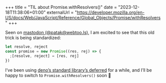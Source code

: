 +++
title = "TIL about Promise.withResolvers()"
date = "2023-12-18T11:38:06+01:00"
externalUrl = "https://developer.mozilla.org/en-US/docs/Web/JavaScript/Reference/Global_Objects/Promise/withResolvers"
+++

Seen on [mastodon (@patak@webtoo.ls)](https://m.webtoo.ls/@patak/111484207679580940), I am excited to see that this old trick is being standardized:

```js
let resolve, reject
const promise = new Promise((res, rej) => {
  ;[resolve, reject] = [res, rej]
})
```

I’ve been using [deno’s standard library’s deferred](https://deno.land/std@0.189.0/async/deferred.ts?source=) for a while, and I’ll be happy to switch to `Promise.withResolvers()` soon 💪
